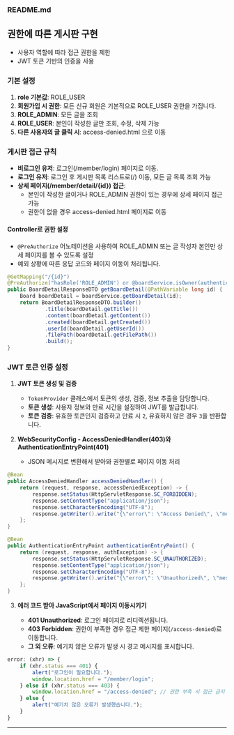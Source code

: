 
### README.md

## 권한에 따른 게시판 구현

- 사용자 역할에 따라 접근 권한을 제한
- JWT 토큰 기반의 인증을 사용

### 기본 설정

1. **role 기본값**: ROLE_USER
2. **회원가입 시 권한**: 모든 신규 회원은 기본적으로 ROLE_USER 권한을 가집니다.
3. **ROLE_ADMIN**: 모든 글을 조회
4. **ROLE_USER**: 본인이 작성한 글만 조회, 수정, 삭제 가능
5. **다른 사용자의 글 클릭 시**: access-denied.html 으로 이동

### 게시판 접근 규칙

- **비로그인 유저**: 로그인(/member/login) 페이지로 이동.
- **로그인 유저**: 로그인 후 게시판 목록 리스트로(/) 이동, 모든 글 목록 조회 가능
- **상세 페이지(/member/detail/{id}) 접근**: 
  - 본인이 작성한 글이거나 ROLE_ADMIN 권한이 있는 경우에 상세 페이지 접근 가능
  - 권한이 없을 경우 access-denied.html 페이지로 이동

#### Controller로 권한 설정

- `@PreAuthorize` 어노테이션을 사용하여 ROLE_ADMIN 또는 글 작성자 본인만 상세 페이지를 볼 수 있도록 설정
- 예외 상황에 따른 응답 코드와 페이지 이동이 처리됩니다.

```java
@GetMapping("/{id}")
@PreAuthorize("hasRole('ROLE_ADMIN') or @boardService.isOwner(authentication.name, #id)")
public BoardDetailResponseDTO getBoardDetail(@PathVariable long id) {
    Board boardDetail = boardService.getBoardDetail(id);
    return BoardDetailResponseDTO.builder()
            .title(boardDetail.getTitle())
            .content(boardDetail.getContent())
            .created(boardDetail.getCreated())
            .userId(boardDetail.getUserId())
            .filePath(boardDetail.getFilePath())
            .build();
}
```

### JWT 토큰 인증 설정

1. **JWT 토큰 생성 및 검증**  
   - `TokenProvider` 클래스에서 토큰의 생성, 검증, 정보 추출을 담당합니다.
   - **토큰 생성**: 사용자 정보와 만료 시간을 설정하여 JWT를 발급합니다.
   - **토큰 검증**: 유효한 토큰인지 검증하고 만료 시 `2`, 유효하지 않은 경우 `3`을 반환합니다.

2. **WebSecurityConfig - AccessDeniedHandler(403)와 AuthenticationEntryPoint(401)**  
   - JSON 메시지로 변환해서 받아와 권한별로 페이지 이동 처리

```java
@Bean
public AccessDeniedHandler accessDeniedHandler() {
    return (request, response, accessDeniedException) -> {
        response.setStatus(HttpServletResponse.SC_FORBIDDEN);
        response.setContentType("application/json");
        response.setCharacterEncoding("UTF-8");
        response.getWriter().write("{\"error\": \"Access Denied\", \"message\": \"You do not have permission to access this resource.\"}");
    };
}

@Bean
public AuthenticationEntryPoint authenticationEntryPoint() {
    return (request, response, authException) -> {
        response.setStatus(HttpServletResponse.SC_UNAUTHORIZED);
        response.setContentType("application/json");
        response.setCharacterEncoding("UTF-8");
        response.getWriter().write("{\"error\": \"Unauthorized\", \"message\": \"Authentication is required to access this resource.\"}");
    };
}
```

3. **에러 코드 받아 JavaScript에서 페이지 이동시키기**

   - **401 Unauthorized**: 로그인 페이지로 리디렉션됩니다.
   - **403 Forbidden**: 권한이 부족한 경우 접근 제한 페이지(`/access-denied`)로 이동합니다.
   - **그 외 오류**: 예기치 않은 오류가 발생 시 경고 메시지를 표시합니다.

```javascript
error: (xhr) => {
    if (xhr.status === 401) {
        alert("로그인이 필요합니다.");
        window.location.href = "/member/login";
    } else if (xhr.status === 403) {
        window.location.href = "/access-denied"; // 권한 부족 시 접근 금지 페이지로 이동
    } else {
        alert("예기치 않은 오류가 발생했습니다.");
    }
}
```

---
